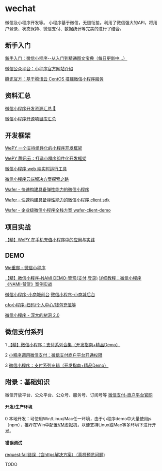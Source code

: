 # wechat
微信及小程序开发等。
小程序基于微信，无缝衔接，利用了微信强大的API，将用户登录、状态保持、微信支付、数据统计等完美的进行了结合。

## 新手入门
[新手入门：微信小程序--从入门到精通图文宝典（每日更新中...）](http://bbs.html51.com/t-89-1-1/)

[微信公众平台：小程序官方网站介绍](https://mp.weixin.qq.com/debug/wxadoc/introduction/#产品定位及功能介绍)

[腾讯官方：基于腾讯云 CentOS 搭建微信小程序服务](https://www.qcloud.com/developer/labs/lab/10004)

## 资料汇总
[微信小程序开发资源汇总 💯](https://github.com/justjavac/awesome-wechat-weapp#%E5%AE%98%E6%96%B9%E6%96%87%E6%A1%A3)

[微信小程序开源项目库汇总](https://github.com/opendigg/awesome-github-wechat-weapp)

## 开发框架
[WePY 一个支持组件化的小程序开发框架](https://github.com/wepyjs/wepy)

[WePY 腾讯云：打造小程序组件化开发框架](https://www.qcloud.com/community/article/214513)

[微信小程序 web 端实时运行工具](https://github.com/chemzqm/wept)

[微信小程序云端解决方案探索之路](https://github.com/tencentyun/blog/issues/1)

[Wafer - 快速构建具备弹性能力的微信小程序](https://github.com/tencentyun/wafer)

[Wafer - 快速构建具备弹性能力的微信小程序 client sdk](https://github.com/tencentyun/wafer-client-sdk)

[Wafer - 企业级微信小程序全栈方案 wafer-client-demo](https://github.com/tencentyun/wafer-client-demo)

## 项目实战
[【精】WePY 在手机充值小程序中的应用与实践](https://www.qcloud.com/community/article/506724)

## DEMO
[We重邮 - 微信小程序](https://github.com/mcc108/wecqupt)

[【精】微信小程序-NAMI DEMO-赞赏(支付,登录)](https://github.com/wodenwang/nami-demo-pay) [详细教程：微信小程序《NAMI-赞赏》案例实战](https://zhuanlan.zhihu.com/p/25372448)

[微信小程序-小商城前台](https://github.com/skyvow/m-mall) [微信小程序-小商城后台](https://github.com/skyvow/m-mall-admin)

[ofo小程序-扫码/个人中心/钱包充值等](http://www.jianshu.com/p/68e3b8927a77)

[微信小程序 - 深大的树洞 2.0](https://github.com/jas0ncn/szushudong)

## 微信支付系列
1 [【精】微信小程序：支付系列合集（开发指南+精品Demo）](http://www.wxapp-union.com/portal.php?mod=view&aid=2572)

2 [小程序调用微信支付：微信支付商户平台开通权限](https://pay.weixin.qq.com/index.php/core/home/login?return_url=%2Findex.php)

3 [微信小程序：支付系列专辑（开发指南+精品Demo）](http://www.jianshu.com/p/2b63c81ec7f5)

## 附录：基础知识
微信开放平台、公众平台、公众号、服务号、订阅号等
[微信支付-商户平台官网](https://pay.weixin.qq.com/index.php/core/home/login?return_url=%2Findex.php)

#### 开发/生产环境
0 本地开发：可使用Win/Linux/Mac任一环境，由于小程序demo中大量使用js（npm），推荐在Win中配置[VM虚拟机](http://partnerweb.vmware.com/GOSIG/home.html)，以便支持Linux或Mac等多环境下进行开发。

#### 错误调试
[request:fail错误（含https解决方案）（真机预览问题)](http://www.wxapp-union.com/forum.php?mod=viewthread&tid=648)

TODO
